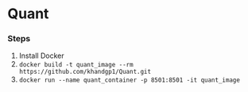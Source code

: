 # Quant

### Steps
1. Install Docker
2. ``` docker build -t quant_image --rm https://github.com/khandgp1/Quant.git ```
3. ``` docker run --name quant_container -p 8501:8501 -it quant_image ```

